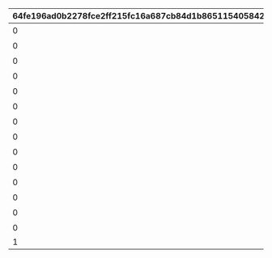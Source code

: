 |64fe196ad0b2278fce2ff215fc16a687cb84d1b86511540584286dfcb86e5978|916de1b2dac7f6edcde9105923e607896c25b62644b8bc5da02c8b9c94b568b8|8e6ece917b25cf25c3447f6987005a76a36c1aac8ed77eac0a743497d7d8029d|30227ee8888fbcbe20147c082009a674034b2245533ee1df8ef5343820677cce|22f3b7521393c2da93e05a31b3d61999f52ce612f68a639e93471243be0c16cc|f0fd472ac1aacd0e5e724093d6686efc7e56a99fc6dce7bc6fdb9eea1494a508|1b6e853a7742e76e5a53ffdb38a858d53a85adfc4abab876cd5eef60fa373a82|cd734a349d36d15ed53fc4b5c2895689f89f45570b7c62fee9b51eb29960d266|cce513f5319f5c5465d68d3f5ec44701488b73215e9ce86adedfcadc9cd6ff3d|35959cb7993778f5f65ff5c5d65c85d6c574c1b5700dbd6d56868a3e1e7029e2|
| --- | --- | --- | --- | --- | --- | --- | --- | --- | --- |
|0|0|0|0|0|7001|ウヅキとリンのメモリー|10062|10062103|1|
|0|0|0|0|0|7002|ニュージェネレーションズのメモリー|10062|10062107|2|
|0|0|0|0|0|7003|ウヅキとミオのメモリー|10062|10062107|4|
|0|0|0|0|0|7004|美食殿のメモリー|10062|10062111|6|
|0|0|0|0|0|7005|リンとミオのメモリー|10062|10062111|7|
|0|0|0|0|0|7006|ニュージェネレーションズのメモリー|10062|10062111|8|
|0|0|0|0|0|7007|ニュージェネレーションズと美食殿のメモリー|10062|10062115|9|
|0|0|0|0|0|7008|美食殿のメモリー|10062|10062115|10|
|0|0|0|0|0|7009|ニュージェネレーションズと美食殿のメモリー|10063|10063111|14|
|0|0|0|0|0|7102|ニュージェネレーションズのメモリー|10062|10062107|3|
|0|0|0|0|0|7103|美食殿のメモリー|10062|10062107|5|
|0|0|0|0|0|7104|ニュージェネレーションズと美食殿のメモリー|10062|10062115|11|
|0|0|0|0|0|7105|ニュージェネレーションズと美食殿のメモリー|10063|10063111|12|
|0|0|0|0|0|7106|ニュージェネレーションズと美食殿のメモリー|10063|10063111|13|
|1|7|0|1|2405|7201||10062|10062103|15|